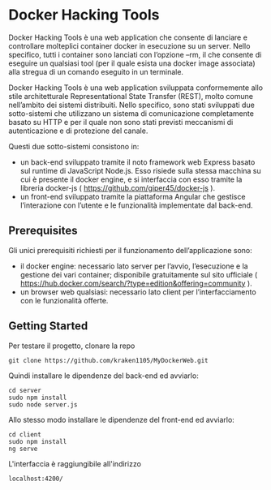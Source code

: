 # Docker Hacking Tools

Docker Hacking Tools è una web application che consente di lanciare e controllare molteplici container docker in esecuzione su un server. Nello specifico, tutti i container sono lanciati con l’opzione –rm, il che consente di eseguire un qualsiasi tool (per il quale esista una docker image associata) alla stregua di un comando eseguito in un terminale.

Docker Hacking Tools è una web application sviluppata conformemente allo stile architetturale Representational State Transfer (REST), molto comune nell’ambito dei sistemi distribuiti. Nello specifico, sono stati sviluppati due sotto-sistemi che utilizzano un sistema di comunicazione completamente basato su HTTP e per il quale non sono stati previsti meccanismi di autenticazione e di protezione del canale.

Questi due sotto-sistemi consistono in:
- un back-end sviluppato tramite il noto framework web Express basato sul runtime di JavaScript Node.js. Esso risiede sulla stessa macchina su cui è presente il docker engine, e si interfaccia con esso tramite la libreria docker-js ( https://github.com/giper45/docker-js ).
- un front-end sviluppato tramite la piattaforma Angular che gestisce l’interazione con l’utente e le funzionalità implementate dal back-end.

## Prerequisites

Gli unici prerequisiti richiesti per il funzionamento dell’applicazione sono:
- il docker engine: necessario lato server per l’avvio, l’esecuzione e la gestione dei vari
container; disponibile gratuitamente sul sito ufficiale ( https://hub.docker.com/search/?type=edition&offering=community ).
- un browser web qualsiasi: necessario lato client per l’interfacciamento con le funzionalità offerte.

## Getting Started

Per testare il progetto, clonare la repo
```
git clone https://github.com/kraken1105/MyDockerWeb.git
```

Quindi installare le dipendenze del back-end ed avviarlo:
```
cd server
sudo npm install
sudo node server.js
```

Allo stesso modo installare le dipendenze del front-end ed avviarlo:
```
cd client
sudo npm install
ng serve
```

L'interfaccia è raggiungibile all'indirizzo
```
localhost:4200/
```

